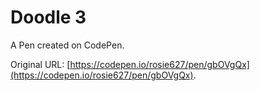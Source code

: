 # Doodle 3

A Pen created on CodePen.

Original URL: [https://codepen.io/rosie627/pen/gbOVgQx](https://codepen.io/rosie627/pen/gbOVgQx).

